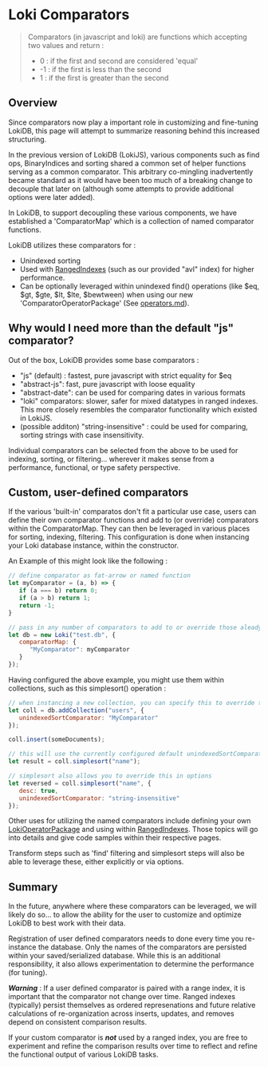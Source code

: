 # Loki Comparators

>Comparators (in javascript and loki) are functions which accepting two values and return :
>- 0 : if the first and second are considered 'equal'
>- -1 : if the first is less than the second
>- 1 : if the first is greater than the second

## Overview
Since comparators now play a important role in customizing and fine-tuning LokiDB, this page will attempt to summarize reasoning behind this increased structuring. 

In the previous version of LokiDB (LokiJS), various components such as find ops, BinaryIndices and sorting shared a common set of helper functions serving as a common comparator. This arbitrary co-mingling inadvertently became standard as it would have been too much of a breaking change to decouple that later on (although some attempts to provide additional options were later added).

In LokiDB, to support decoupling these various components, we have established a 'ComparatorMap' which is a collection of named comparator functions.

LokiDB utilizes these comparators for : 
- Unindexed sorting
- Used with [RangedIndexes](./ranged_indexes.md) (such as our provided "avl" index) for higher performance.
- Can be optionally leveraged within unindexed find() operations (like $eq, $gt, $gte, $lt, $lte, $bewtween) when using our new 'ComparatorOperatorPackage' (See [operators.md](./operators.md)).  

## Why would I need more than the default "js" comparator?

Out of the box, LokiDB provides some base comparators :
- "js" (default) : fastest, pure javascript with strict equality for $eq
- "abstract-js": fast, pure javascript with loose equality
- "abstract-date": can be used for comparing dates in various formats
- "loki" comparators: slower, safer for mixed datatypes in ranged indexes.  This more closely resembles the comparator functionality which existed in LokiJS.
- (possible additon) "string-insensitive" : could be used for comparing, sorting strings with case insensitivity.

Individual comparators can be selected from the above to be used for indexing, sorting, or filtering... wherever it makes sense from a performance, functional, or type safety perspective.

## Custom, user-defined comparators
If the various 'built-in' comparatos don't fit a particular use case,  users can define their own comparator functions and add to (or override) comparators within the ComparatorMap.  They can then be leveraged in various places for sorting, indexing, filtering.  This configuration is done when instancing your Loki database instance, within the constructor.

An Example of this might look like the following : 
```javascript
// define comparator as fat-arrow or named function
let myComparator = (a, b) => {
   if (a === b) return 0;
   if (a > b) return 1;
   return -1;
}

// pass in any number of comparators to add to or override those aleady registered
let db = new Loki("test.db", {
   comparatorMap: {
      "MyComparator": myComparator
   }
});
```

Having configured the above example, you might use them within collections, such as this simplesort() operation :
```javascript
// when instancing a new collection, you can specify this to override the default "js" unindexedSortComparator.
let coll = db.addCollection("users", {
   unindexedSortComparator: "MyComparator"
});

coll.insert(someDocuments);

// this will use the currently configured default unindexedSortComparator
let result = coll.simplesort("name");

// simplesort also allows you to override this in options
let reversed = coll.simplesort("name", { 
   desc: true,
   unindexedSortComparator: "string-insensitive" 
});

```

Other uses for utilizing the named comparators include defining your own [LokiOperatorPackage](./operators.md) and using within [RangedIndexes](./ranged_indexes.md).  Those topics will go into details and give code samples within their respective pages.

Transform steps such as 'find' filtering and simplesort steps will also be able to leverage these, either explicitly or via options.

## Summary
In the future, anywhere where these comparators can be leveraged, we will likely do so... to allow the ability for the user to customize and optimize LokiDB to best work with their data.

Registration of user defined comparators needs to done every time you re-instance the database.  Only the names of the comparators are persisted within your saved/serialized database.  While this is an additional responsibility, it also allows experimentation to determine the performance (for tuning).

**_Warning_** : If a user defined comparator is paired with a range index, it is important that the comparator not change over time.  Ranged indexes (typically) persist themselves as ordered represenations and future relative calculations of re-organization across inserts, updates, and removes depend on consistent comparison results.

If your custom comparator is **_not_** used by a ranged index, you are free to experiment and refine the comparison results over time to reflect and refine the functional output of various LokiDB tasks. 